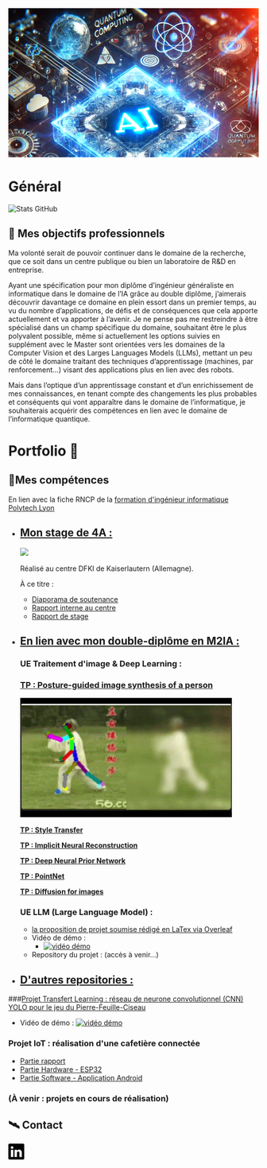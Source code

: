 
<img src="my-pages-img/githubpages_banner.PNG" alt="banner" width="2000" height="300">

# Général

![Stats GitHub](https://github-readme-stats.vercel.app/api?username=ThomasBlumet&show_icons=true&theme=radical)

## 🚀 Mes objectifs professionnels

Ma volonté serait de pouvoir continuer dans le domaine de la recherche, que ce soit dans un centre publique ou bien un laboratoire de R&D en entreprise.

Ayant une spécification pour mon diplôme d’ingénieur généraliste en informatique dans le domaine de l’IA grâce au double diplôme, j’aimerais découvrir davantage ce domaine en plein essort dans un premier temps, au vu du nombre d’applications, de défis et de conséquences que cela apporte actuellement et va apporter à l’avenir. Je ne pense pas me restreindre à être spécialisé dans un champ spécifique du domaine, souhaitant être le plus polyvalent possible, même si actuellement les options suivies en supplément avec le Master sont orientées vers les domaines de la Computer Vision et des Larges Languages Models (LLMs), mettant un peu de côté le domaine traitant des techniques d’apprentissage (machines, par renforcement…) visant des applications plus en lien avec des robots.

Mais dans l’optique d’un apprentissage constant et d’un enrichissement de mes connaissances, en tenant compte des changements les plus probables et conséquents qui vont apparaître dans le domaine de l’informatique, je souhaiterais acquérir des compétences en lien avec le domaine de l’informatique quantique.

# Portfolio 📁
## 📎Mes compétences
En lien avec la fiche RNCP de la [formation d'ingénieur informatique Polytech Lyon](https://www.francecompetences.fr/recherche/rncp/36354/)

 - ## <ins> Mon stage de 4A : </ins>
   <img src="https://www-live.dfki.de/fileadmin/user_upload/DFKI/Medien/Logos/Logos_DFKI/DFKI_Logo_d_schrift_FB_315x600.jpg" width=200/>
   
   Réalisé au centre DFKI de Kaiserlautern (Allemagne).
   
   À ce titre :
     - [Diaporama de soutenance](https://fr.overleaf.com/read/dhzshcrrqjvv#4367e8)
     - [Rapport interne au centre](https://fr.overleaf.com/read/tccvqrrxbkgj#fb8671)
     - [Rapport de stage](https://fr.overleaf.com/read/hjppxsqmhmxx#c49326)

    
 - ## <ins> En lien avec mon double-diplôme en M2IA : </ins>
   ### UE Traitement d'image & Deep Learning :
    ### [TP : Posture-guided image synthesis of a person](https://github.com/ThomasBlumet/M2IA_TPAM_Skeleton)
    ![gif_tp](my-pages-img/GIF/GIF_TP_AM.gif)
    
    **[TP : Style Transfer](https://github.com/ThomasBlumet/M2IA_TPAM_StyleTransfer)**
 
    **[TP : Implicit Neural Reconstruction](https://github.com/ThomasBlumet/M2IA_TPJD_INR)**
   
    **[TP : Deep Neural Prior Network](https://github.com/ThomasBlumet/M2IA_TPJD_DNPrior)**
   
    **[TP : PointNet ](https://github.com/ThomasBlumet/M2IA_TPJD_PointNet)**
   
    **[TP : Diffusion for images ](https://github.com/ThomasBlumet/M2IA_TPNB_Diffusion)**
   
     
   ### UE LLM (Large Language Model) :
     - [la proposition de projet soumise rédigé en LaTex via Overleaf](https://fr.overleaf.com/read/nqwkrvhpttbq#0cb8d1)
     - Vidéo de démo :
       - [![vidéo démo](https://img.youtube.com/vi/T2vVyhk1OBo/0.jpg)](https://www.youtube.com/embed/T2vVyhk1OBo?si=U9Uq85fpUCYrrGdC)
     - Repository du projet : (accès à venir...)

 - ## <ins> D'autres repositories : </ins>
 ###[Projet Transfert Learning : réseau de neurone convolutionnel (CNN) YOLO pour le jeu du Pierre-Feuille-Ciseau](https://github.com/florianBurdairon/PolytechTP5AHandGestureGames/tree/main)
  - Vidéo de démo : [![vidéo démo](https://img.youtube.com/vi/ReloVy038hk/0.jpg)](https://www.youtube.com/embed/ReloVy038hk?si=sfJW1PBMoYLW4kXn)
    
  ### Projet IoT : réalisation d'une cafetière connectée
   - [Partie rapport](https://github.com/florianBurdairon/polytech-iot-coffeemachine-report)
   - [Partie Hardware - ESP32](https://github.com/florianBurdairon/polytech-iot-coffeemachine-esp)
   - [Partie Software - Application Android](https://github.com/florianBurdairon/polytech-iot-coffeemachine-android)
     
  ### (À venir : projets en cours de réalisation)

## 🛰️ Contact
 **[![linkedin_icon](my-pages-img/linkedin.svg)](https://www.linkedin.com/in/thomas-blumet/)**

